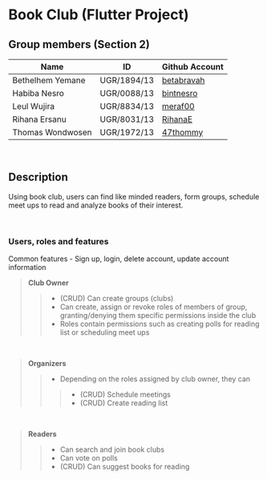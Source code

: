 # Book Club (Flutter Project)



## Group members (Section 2)

| Name             | ID          | Github Account                              |
| ---------------- | ----------- | ------------------------------------------- |
| Bethelhem Yemane | UGR/1894/13 | [betabravah](https://github.com/Betabravah) |
| Habiba Nesro     | UGR/0088/13 | [bintnesro](https://github.com/habibanesro) |
| Leul Wujira      | UGR/8834/13 | [meraf00](https://github.com/meraf00)       |
| Rihana Ersanu    | UGR/8031/13 | [RihanaE](https://github.com/RihanaE)       |
| Thomas Wondwosen | UGR/1972/13 | [47thommy](https://github.com/47thommy)     |
<br>


## Description 

Using book club, users can find like minded readers, form groups, schedule meet ups to read 
and analyze books of their interest.

<br>

### Users, roles and features

Common features - Sign up, login, delete account, update account information

> **Club Owner**
>> - (CRUD) Can create groups (clubs)
>> - Can create, assign or revoke roles of members of group, granting/denying them specific permissions inside the club
>> - Roles contain permissions such as creating polls for reading list or scheduling meet ups


<br>

> **Organizers**
>> - Depending on the roles assigned by club owner, they can
>>> - (CRUD) Schedule meetings
>>> - (CRUD) Create reading list


<br>

> **Readers**
>> - Can search and join book clubs
>> - Can vote on polls
>> - (CRUD) Can suggest books for reading
